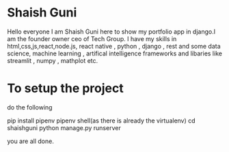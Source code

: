 # Shaish Guni

Hello everyone I am Shaish Guni here to show my portfolio app in django.I am the founder owner ceo of Tech Group. I have my skills in html,css,js,react,node.js, 
react native , python , django , rest and some data science, machine learning , artifical intelligence frameworks and libaries like streamlit , numpy , mathplot etc.

# To setup the project 

do the following 

pip install pipenv 
pipenv shell(as there is already the virtualenv)
cd shaishguni 
python manage.py runserver 

you are all done.
